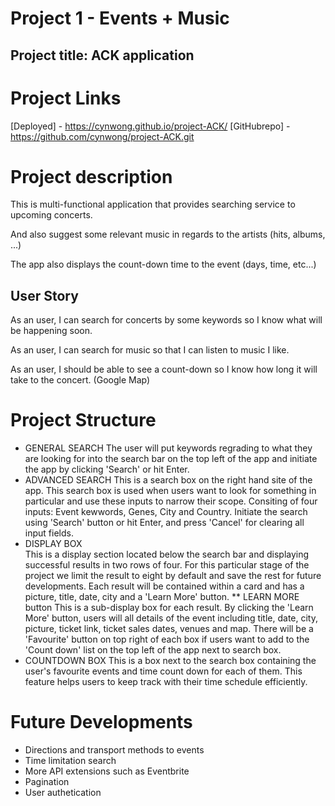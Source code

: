 # Project 1 - Events + Music

## Project title: ACK application

# Project Links
[Deployed] - https://cynwong.github.io/project-ACK/
[GitHubrepo] - https://github.com/cynwong/project-ACK.git

# Project description

This is  multi-functional application that provides searching service to upcoming concerts.

And also suggest some relevant music in regards to the artists (hits, albums, ...)

The app also displays the count-down time to the event (days, time, etc...)

## User Story
As an user, I can search for concerts by some keywords so I know what will be happening soon. 

As an user, I can search for music so that I can listen to music I like. 

As an user, I should be able to see a count-down so I know how long it will take to the concert. (Google Map)

# Project Structure
* GENERAL SEARCH
    The user will put keywords regrading to what they are looking for into the search bar on the top left of the app and initiate the app by clicking 'Search' or hit Enter.
* ADVANCED SEARCH
    This is a search box on the right hand site of the app. This search box is used when users want to look for something in particular and use these inputs to narrow their scope. Consiting of four inputs: Event kewwords, Genes, City and Country. Initiate the search using 'Search' button or hit Enter, and press 'Cancel' for clearing all input fields.
* DISPLAY BOX   
    This is a display section located below the search bar and displaying successful results in two rows of four. For this particular stage of the project we limit the result to eight by default and save the rest for future developments. Each result will be contained within a card and has a picture, title, date, city and a 'Learn More' button.
    ** LEARN MORE button
        This is a sub-display box for each result. By clicking the 'Learn More' button, users will all details of the event including title, date, city, picture, ticket link, ticket sales dates, venues and map. There will be a 'Favourite' button on top right of each box if users want to add to the 'Count down' list on the top left of the app next to search box.
* COUNTDOWN BOX
    This is a box next to the search box containing the user's favourite events and time count down for each of them. This feature helps users to keep track with their time schedule efficiently.
    
# Future Developments 
* Directions and transport methods to events 
* Time limitation search
* More API extensions such as Eventbrite
* Pagination
* User authetication
